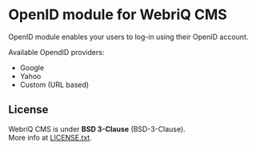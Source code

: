 OpenID module for WebriQ CMS
==========================

OpenID module enables your users to log-in using their OpenID account.

Available OpendID providers:

* Google
* Yahoo
* Custom (URL based)

License
-------

WebriQ CMS is under **BSD 3-Clause** (BSD-3-Clause).  
More info at [LICENSE.txt](LICENSE.txt).

